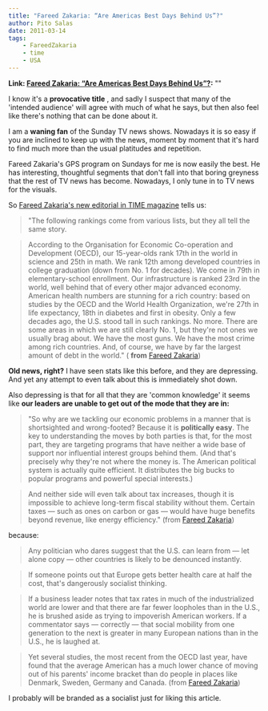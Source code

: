 ```yaml
---
title: "Fareed Zakaria: “Are Americas Best Days Behind Us”?"
author: Pito Salas
date: 2011-03-14
tags:
    - FareedZakaria
    - time
    - USA
---
```


**Link: [Fareed Zakaria: “Are Americas Best Days Behind Us”?](None):** ""



I know it's a **provocative title** , and sadly I suspect that many of the
'intended audience' will agree with much of what he says, but then also feel
like there's nothing that can be done about it.

I am a **waning fan** of the Sunday TV news shows. Nowadays it is so easy if
you are inclined to keep up with the news, moment by moment that it's hard to
find much more than the usual platitudes and repetition.

Fareed Zakaria's GPS program on Sundays for me is now easily the best. He has
interesting, thoughtful segments that don't fall into that boring greyness
that the rest of TV news has become. Nowadays, I only tune in to TV news for
the visuals.

So [Fareed Zakaria's new editorial in TIME
magazine](<http://www.fareedzakaria.com/home/Articles/Entries/2011/3/3_Are_Americas_Best_Days_Behind_Us.html>)
tells us:

> "The following rankings come from various lists, but they all tell the same
> story.

> According to the Organisation for Economic Co-operation and Development
> (OECD), our 15-year-olds rank 17th in the world in science and 25th in math.
> We rank 12th among developed countries in college graduation (down from No.
> 1 for decades). We come in 79th in elementary-school enrollment. Our
> infrastructure is ranked 23rd in the world, well behind that of every other
> major advanced economy. American health numbers are stunning for a rich
> country: based on studies by the OECD and the World Health Organization,
> we're 27th in life expectancy, 18th in diabetes and first in obesity. Only a
> few decades ago, the U.S. stood tall in such rankings. No more. There are
> some areas in which we are still clearly No. 1, but they're not ones we
> usually brag about. We have the most guns. We have the most crime among rich
> countries. And, of course, we have by far the largest amount of debt in the
> world." ( **from** [Fareed
> Zakaria](<http://www.fareedzakaria.com/home/Articles/Entries/2011/3/3_Are_Americas_Best_Days_Behind_Us.html>))

**Old news, right?** I have seen stats like this before, and they are
depressing. And yet any attempt to even talk about this is immediately shot
down.

Also depressing is that for all that they are 'common knowledge' it seems like
**our leaders are unable to get out of the mode that they are in:**

> "So why are we tackling our economic problems in a manner that is
> shortsighted and wrong-footed? Because it is **politically easy**. The key
> to understanding the moves by both parties is that, for the most part, they
> are targeting programs that have neither a wide base of support nor
> influential interest groups behind them. (And that's precisely why they're
> not where the money is. The American political system is actually quite
> efficient. It distributes the big bucks to popular programs and powerful
> special interests.)

> And neither side will even talk about tax increases, though it is impossible
> to achieve long-term fiscal stability without them. Certain taxes — such as
> ones on carbon or gas — would have huge benefits beyond revenue, like energy
> efficiency." (from [Fareed
> Zakaria](<http://www.fareedzakaria.com/home/Articles/Entries/2011/3/3_Are_Americas_Best_Days_Behind_Us.html>))

because:

> Any politician who dares suggest that the U.S. can learn from — let alone
> copy — other countries is likely to be denounced instantly.

> If someone points out that Europe gets better health care at half the cost,
> that's dangerously socialist thinking.

> If a business leader notes that tax rates in much of the industrialized
> world are lower and that there are far fewer loopholes than in the U.S., he
> is brushed aside as trying to impoverish American workers. If a commentator
> says — correctly — that social mobility from one generation to the next is
> greater in many European nations than in the U.S., he is laughed at.

> Yet several studies, the most recent from the OECD last year, have found
> that the average American has a much lower chance of moving out of his
> parents' income bracket than do people in places like Denmark, Sweden,
> Germany and Canada. (from [Fareed
> Zakaria](<http://www.fareedzakaria.com/home/Articles/Entries/2011/3/3_Are_Americas_Best_Days_Behind_Us.html>))

I probably will be branded as a socialist just for liking this article.


